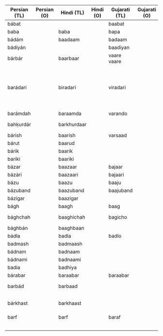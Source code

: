 | Persian (TL) | Persian (O) | Hindi (TL)  | Hindi (O) | Gujarati (TL) | Gujarati (O) | English                             | Media link | Notes                                                            |
|--------------|-------------|-------------|-----------|---------------|--------------|-------------------------------------|------------|------------------------------------------------------------------|
| bábat        |             |             |           | baabat        |              | on account of                       | 1          |                                                                  |
| baba         |             | baba        |           | bapa          |              | father                              |            |                                                                  |
| bádám        |             | baadaam     |           | badaam        |              | almond                              | 1          |                                                                  |
| bádiyán      |             |             |           | baadiyan      |              | star anise                          | 1          |                                                                  |
| bárbár       |             | baarbaar    |           | vaare vaare   |              | again and again                     | 1          |                                                                  |
| barádari     |             | biradari    |           | viradari      |              | consanguinity                       | 1          | also sometimes refers to caste or society in Indian subcontinent |
| barámdah     |             | baraamda    |           | varando       |              | balcony                             |            |                                                                  |
| bahḳurdár    |             | barkhurdaar |           |               |              | happy person                        |            | enjoying the fruits of life                                      |
| bárish       |             | baarish     |           | varsaad       |              | rain                                |            |                                                                  |
| bárut        |             | baarud      |           |               |              | gun powder                          |            |                                                                  |
| bárik        |             | baarik      |           |               |              | fine, thin                          |            |                                                                  |
| bariki       |             | baariki     |           |               |              | fineness                            |            |                                                                  |
| bázar        |             | baazaar     |           | bajaar        |              | market                              |            |                                                                  |
| bázári       |             | baazaari    |           | bajaari       |              | of the market                       |            |                                                                  |
| bázu         |             | baazu       |           | baaju         |              | arm                                 |            |                                                                  |
| bázuband     |             | baazuband   |           | baajuband     |              | arm ornament                        |            |                                                                  |
| bázigar      |             | baazigar    |           |               |              | a juggler                           |            |                                                                  |
| bágh         |             | baagh       |           | baag          |              | garden                              |            |                                                                  |
| bághchah     |             | baaghichah  |           | bagicho       |              | a small garden                      |            |                                                                  |
| bághbán      |             | baaghbaan   |           |               |              | gardener                            |            |                                                                  |
| bádla        |             | badla       |           | badlo         |              | revenge                             |            |                                                                  |
| badmash      |             | badmaash    |           |               |              | wicked, cheat                       |            |                                                                  |
| bádnam       |             | badnaam     |           |               |              | infamous                            |            |                                                                  |
| bádnami      |             | badnaami    |           |               |              | infamy                              |            |                                                                  |
| badia        |             | badhiya     |           |               |              | wonderful                           |            |                                                                  |
| bárabar      |             | baraabar    |           | baraabar      |              | equal                               |            |                                                                  |
| barbád       |             | barbaad     |           |               |              | ruined, destroyed                   |            |                                                                  |
| bárkhast     |             | barkhaast   |           |               |              | adjournment, dismission from office |            |                                                                  |
| barf         |             | barf        |           | baraf         |              | snow                                |            |                                                                  |
|              |             |             |           |               |              |                                     |            |                                                                  |
|              |             |             |           |               |              |                                     |            |                                                                  |
|              |             |             |           |               |              |                                     |            |                                                                  |
|              |             |             |           |               |              |                                     |            |                                                                  |
|              |             |             |           |               |              |                                     |            |                                                                  |
